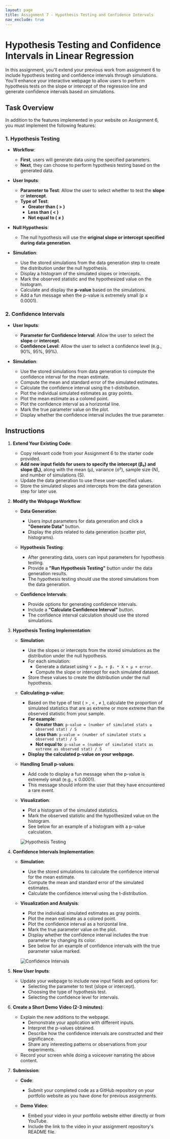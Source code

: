 ```yaml
---
layout: page
title: Assignment 7 - Hypothesis Testing and Confidence Intervals
nav_exclude: true
---
```


# Hypothesis Testing and Confidence Intervals in Linear Regression

In this assignment, you'll extend your previous work from assignment 6 to include hypothesis testing and confidence intervals through simulations. You'll enhance your interactive webpage to allow users to perform hypothesis tests on the slope or intercept of the regression line and generate confidence intervals based on simulations.

## Task Overview

In addition to the features implemented in your website on Assignment 6, you must implement the following features:

### 1. Hypothesis Testing

- **Workflow**:
  - **First**, users will generate data using the specified parameters.
  - **Next**, they can choose to perform hypothesis testing based on the generated data.

- **User Inputs**:
  - **Parameter to Test**: Allow the user to select whether to test the **slope** or **intercept**.
  - **Type of Test**:
    - **Greater than ( > )**
    - **Less than ( < )**
    - **Not equal to ( ≠ )**

- **Null Hypothesis**:
  - The null hypothesis will use the **original slope or intercept specified during data generation**.

- **Simulation**:
  - Use the stored simulations from the data generation step to create the distribution under the null hypothesis.
  - Display a histogram of the simulated slopes or intercepts.
  - Mark the observed statistic and the hypothesized value on the histogram.
  - Calculate and display the **p-value** based on the simulations.
  - Add a fun message when the p-value is extremely small (p ≤ 0.0001).

### 2. Confidence Intervals

- **User Inputs**:
  - **Parameter for Confidence Interval**: Allow the user to select the **slope** or **intercept**.
  - **Confidence Level**: Allow the user to select a confidence level (e.g., 90%, 95%, 99%).

- **Simulation**:
  - Use the stored simulations from data generation to compute the confidence interval for the mean estimate.
  - Compute the mean and standard error of the simulated estimates.
  - Calculate the confidence interval using the t-distribution.
  - Plot the individual simulated estimates as gray points.
  - Plot the mean estimate as a colored point.
  - Plot the confidence interval as a horizontal line.
  - Mark the true parameter value on the plot.
  - Display whether the confidence interval includes the true parameter.

## Instructions

1. **Extend Your Existing Code**:
   - Copy relevant code from your Assignment 6 to the starter code provided.
   - **Add new input fields for users to specify the intercept (β₀) and slope (β₁)**, along with the mean (μ), variance (σ²), sample size (N), and number of simulations (S).
   - Update the data generation to use these user-specified values.
   - Store the simulated slopes and intercepts from the data generation step for later use.

2. **Modify the Webpage Workflow**:

   - **Data Generation**:
     - Users input parameters for data generation and click a **"Generate Data"** button.
     - Display the plots related to data generation (scatter plot, histograms).

   - **Hypothesis Testing**:
     - After generating data, users can input parameters for hypothesis testing.
     - Provide a **"Run Hypothesis Testing"** button under the data generation results.
     - The hypothesis testing should use the stored simulations from the data generation.

   - **Confidence Intervals**:
     - Provide options for generating confidence intervals.
     - Include a **"Calculate Confidence Interval"** button.
     - The confidence interval calculation should use the stored simulations.

3. **Hypothesis Testing Implementation**:

   - **Simulation**:
     - Use the slopes or intercepts from the stored simulations as the distribution under the null hypothesis.
     - For each simulation:
       - Generate a dataset using `Y = β₀ + β₁ * X + μ + error`.
       - Compute the slope or intercept for each simulated dataset.
     - Store these values to create the distribution under the null hypothesis.

   - **Calculating p-value**:
     - Based on the type of test ( > , < , ≠ ), calculate the proportion of simulated statistics that are as extreme or more extreme than the observed statistic from your sample.
     - **For example**:
       - **Greater than**: `p-value = (number of simulated stats ≥ observed stat) / S`
       - **Less than**: `p-value = (number of simulated stats ≤ observed stat) / S`
       - **Not equal to**: `p-value = (number of simulated stats as extreme as observed stat) / S`
     - **Display the calculated p-value on your webpage.**

   - **Handling Small p-values**:
     - Add code to display a fun message when the p-value is extremely small (e.g., ≤ 0.0001).
     - This message should inform the user that they have encountered a rare event.

   - **Visualization**:
     - Plot a histogram of the simulated statistics.
     - Mark the observed statistic and the hypothesized value on the histogram.
     - See below for an example of a histogram with a p-value calculation.

      ![Hypothesis Testing](../assets/images/assignment7-image-1.png)

4. **Confidence Intervals Implementation**:

   - **Simulation**:
     - Use the stored simulations to calculate the confidence interval for the mean estimate.
     - Compute the mean and standard error of the simulated estimates.
     - Calculate the confidence interval using the t-distribution.

   - **Visualization and Analysis**:
     - Plot the individual simulated estimates as gray points.
     - Plot the mean estimate as a colored point.
     - Plot the confidence interval as a horizontal line.
     - Mark the true parameter value on the plot.
     - Display whether the confidence interval includes the true parameter by changing its color.
     - See below for an example of confidence intervals with the true parameter value marked.

      ![Confidence Intervals](../assets/images/assignment7-image-2.png)

5. **New User Inputs**:

   - Update your webpage to include new input fields and options for:
     - Selecting the parameter to test (slope or intercept).
     - Choosing the type of hypothesis test.
     - Selecting the confidence level for intervals.

6. **Create a Short Demo Video (2-3 minutes)**:

   - Explain the new additions to the webpage.
     - Demonstrate your application with different inputs.
     - Interpret the p-values obtained.
     - Describe how the confidence intervals are constructed and their significance.
     - Share any interesting patterns or observations from your experiments.
   - Record your screen while doing a voiceover narrating the above content.

7. **Submission**:

   - **Code**:
     - Submit your completed code as a GitHub repository on your portfolio website as you have done for previous assignments.

   - **Demo Video**:
     - Embed your video in your portfolio website either directly or from YouTube.
     - Include the link to the video in your assignment repository's README file.
